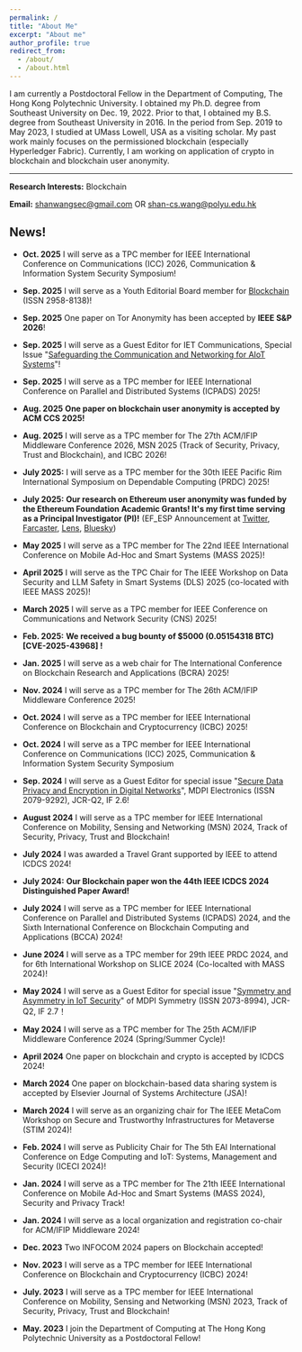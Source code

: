 ```yaml
---
permalink: /
title: "About Me"
excerpt: "About me"
author_profile: true
redirect_from: 
  - /about/
  - /about.html
---
```


I am currently a Postdoctoral Fellow in the Department of Computing, The Hong Kong Polytechnic University. I obtained my Ph.D. degree from Southeast University on Dec. 19, 2022. Prior to that, I obtained my B.S. degree from Southeast University in 2016. In the period from Sep. 2019 to May 2023, I studied at UMass Lowell, USA as a visiting scholar. My past work mainly focuses on the permissioned blockchain (especially Hyperledger Fabric). Currently, I am working on application of crypto in blockchain and blockchain user anonymity.

---
**Research Interests:** Blockchain

**Email:** <shanwangsec@gmail.com> OR <shan-cs.wang@polyu.edu.hk> 


## News!

- **Oct. 2025** I will serve as a TPC member for IEEE International Conference on Communications (ICC) 2026, Communication & Information System Security Symposium!

- **Sep. 2025** I will serve as a Youth Editorial Board member for [Blockchain](https://www.elspub.com/journals/blockchain/home/) (ISSN 2958-8138)!

- **Sep. 2025** One paper on Tor Anonymity has been accepted by **IEEE S&P 2026**!

- **Sep. 2025** I will serve as a Guest Editor for IET Communications, Special Issue "[Safeguarding the Communication and Networking for AIoT Systems](https://ietresearch.onlinelibrary.wiley.com/hub/journal/17518636/homepage/call-for-papers/si-2025-001208)"!

- **Sep. 2025** I will serve as a TPC member for IEEE International Conference on Parallel and Distributed Systems (ICPADS) 2025!

- **Aug. 2025** **One paper on blockchain user anonymity is accepted by ACM CCS 2025!**

- **Aug. 2025** I will serve as a TPC member for The 27th ACM/IFIP Middleware Conference 2026, MSN 2025 (Track of Security, Privacy, Trust and Blockchain), and ICBC 2026!

- **July 2025:** I will serve as a TPC member for the 30th IEEE Pacific Rim International Symposium on Dependable Computing (PRDC) 2025!

- **July 2025:** **Our research on Ethereum user anonymity was funded by the Ethereum Foundation Academic Grants! It's my first time serving as a Principal Investigator (PI)!** (EF_ESP Announcement at [Twitter](https://x.com/shanwan82472663/status/1943247013937832037), [Farcaster](https://farcaster.xyz/ef-esp/0x16b8dc3f), [Lens](https://hey.xyz/posts/39y9jwneg4yxb12tsew), [Bluesky](https://bsky.app/profile/ef-esp.bsky.social/post/3ltvbz4owlc2p))

- **May 2025** I will serve as a TPC member for The 22nd IEEE International Conference on Mobile Ad-Hoc and Smart Systems (MASS 2025)!

- **April 2025** I will serve as the TPC Chair for The IEEE Workshop on Data Security and LLM Safety in Smart Systems (DLS) 2025 (co-located with IEEE MASS 2025)!

- **March 2025** I will serve as a TPC member for IEEE Conference on Communications and Network Security (CNS) 2025!

- **Feb. 2025:** **We received a bug bounty of $5000 (0.05154318 BTC) [CVE-2025-43968] !**

- **Jan. 2025** I will serve as a web chair for The International Conference on Blockchain Research and Applications (BCRA) 2025!

- **Nov. 2024** I will serve as a TPC member for The 26th ACM/IFIP Middleware Conference 2025!

- **Oct. 2024** I will serve as a TPC member for IEEE International Conference on Blockchain and Cryptocurrency (ICBC) 2025!

- **Oct. 2024** I will serve as a TPC member for IEEE International Conference on Communications (ICC) 2025, Communication & Information System Security Symposium

- **Sep. 2024** I will serve as a Guest Editor for special issue "[Secure Data Privacy and Encryption in Digital Networks](https://www.mdpi.com/journal/electronics/special_issues/8K87O1YV29)", MDPI Electronics (ISSN 2079-9292), JCR-Q2, IF 2.6!

- **August 2024** I will serve as a TPC member for IEEE International Conference on Mobility, Sensing and Networking (MSN) 2024, Track of Security, Privacy, Trust and Blockchain!

- **July 2024** I was awarded a Travel Grant supported by IEEE to attend ICDCS 2024!

- **July 2024:** **Our Blockchain paper won the 44th IEEE ICDCS 2024 Distinguished Paper Award!**

- **July 2024** I will serve as a TPC member for IEEE International Conference on Parallel and Distributed Systems (ICPADS) 2024, and the Sixth International Conference on Blockchain Computing and Applications (BCCA) 2024!

- **June 2024** I will serve as a TPC member for 29th IEEE PRDC 2024, and for 6th International Workshop on SLICE 2024 (Co-localted with MASS 2024)!

- **May 2024** I will serve as a Guest Editor for special issue "[Symmetry and Asymmetry in IoT Security](https://www.mdpi.com/journal/symmetry/special_issues/I29705V1C3)" of MDPI Symmetry (ISSN 2073-8994), JCR-Q2, IF 2.7！

- **May 2024** I will serve as a TPC member for The 25th ACM/IFIP Middleware Conference 2024 (Spring/Summer Cycle)!

- **April 2024** One paper on blockchain and crypto is accepted by ICDCS 2024!

- **March 2024** One paper on blockchain-based data sharing system is accepted by Elsevier Journal of Systems Architecture 
 (JSA)!

- **March 2024** I will serve as an organizing chair for The IEEE MetaCom Workshop on Secure and Trustworthy Infrastructures for Metaverse (STIM 2024)!

- **Feb. 2024** I will serve as Publicity Chair for The 5th EAI International Conference on Edge Computing and IoT: Systems, Management and Security (ICECI 2024)!

- **Jan. 2024** I will serve as a TPC member for The 21th IEEE International Conference on Mobile Ad-Hoc and Smart Systems (MASS 2024), Security and Privacy Track!

- **Jan. 2024** I will serve as a local organization and registration co-chair for ACM/IFIP Middleware 2024!

- **Dec. 2023** Two INFOCOM 2024 papers on Blockchain accepted!

- **Nov. 2023** I will serve as a TPC member for IEEE International Conference on Blockchain and Cryptocurrency (ICBC) 2024!

- **July. 2023** I will serve as a TPC member for IEEE International Conference on Mobility, Sensing and Networking (MSN) 2023, Track of Security, Privacy, Trust and Blockchain!

- **May. 2023** I join the Department of Computing at The Hong Kong Polytechnic University as a Postdoctoral Fellow!



